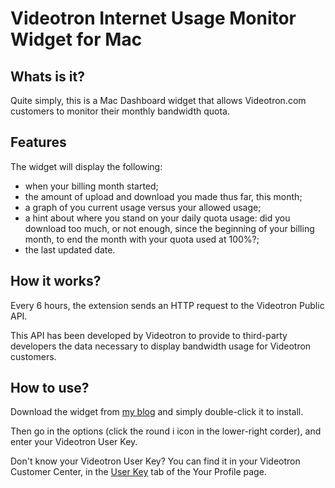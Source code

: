 Videotron Internet Usage Monitor Widget for Mac
===============================================

Whats is it?
------------

Quite simply, this is a Mac Dashboard widget that allows Videotron.com customers
to monitor their monthly bandwidth quota.

Features
--------

The widget will display the following:

* when your billing month started;
* the amount of upload and download you made thus far, this month;
* a graph of you current usage versus your allowed usage;
* a hint about where you stand on your daily quota usage: did you download too much, or not enough, since the beginning of your billing month, to end the month with your quota used at 100%?;
* the last updated date.

How it works?
-------------
Every 6 hours, the extension sends an HTTP request to the Videotron Public API.

This API has been developed by Videotron to provide to third-party developers the data necessary to display bandwidth usage for Videotron customers.

How to use?
-----------

Download the widget from [my blog](http://www.pommepause.com/blog/2010/01/mac-widget-videotron-internet-usage-monitor/) and simply double-click it to install.

Then go in the options (click the round i icon in the lower-right corder), and enter your Videotron User Key.

Don't know your Videotron User Key? You can find it in your Videotron Customer Center, in the [User Key](https://www.videotron.com/client/user-management/secur/InitProfile.do?dispatch=initProfile&tab=token&lang=en&caller=videotron-mac.pommepause.com) tab of the Your Profile page.
